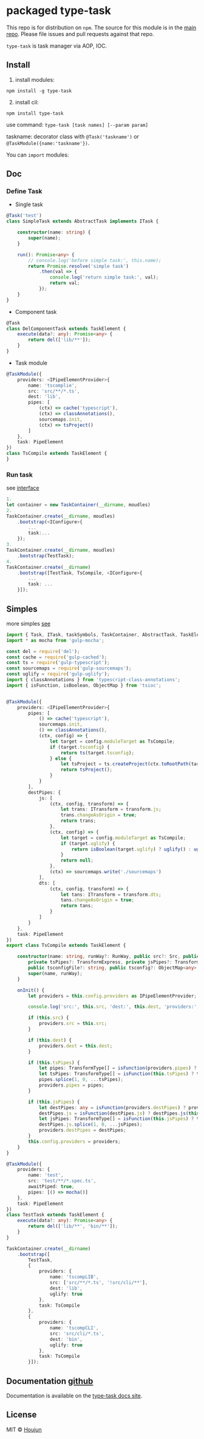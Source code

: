 # packaged type-task

This repo is for distribution on `npm`. The source for this module is in the
[main repo](https://github.com/zhouhoujun/type-task).
Please file issues and pull requests against that repo.

`type-task` is task manager via AOP, IOC.

## Install

1. install modules:

```shell
npm install -g type-task
```

2. install cil:

```shell
npm install type-task
```

use command: `type-task [task names] [--param param]`

taskname: decorator class with `@Task('taskname')` or `@TaskModule({name:'taskname'})`.


You can `import` modules:


## Doc

### Define Task

* Single task

```ts
@Task('test')
class SimpleTask extends AbstractTask implements ITask {

    constructor(name: string) {
        super(name);
    }

    run(): Promise<any> {
        // console.log('before simple task:', this.name);
        return Promise.resolve('simple task')
            .then(val => {
                console.log('return simple task:', val);
                return val;
            });
    }
}

```

* Component task

```ts
@Task
class DelComponentTask extends TaskElement {
    execute(data?: any): Promise<any> {
        return del(['lib/**']);
    }
}

```

* Task module

```ts
@TaskModule({
    providers: <IPipeElementProvider>{
        name: 'tscomplie',
        src: 'src/**/*.ts',
        dest: 'lib',
        pipes: [
            (ctx) => cache('typescript'),
            (ctx) => classAnnotations(),
            sourcemaps.init,
            (ctx) => tsProject()
        ]
    },
    task: PipeElement
})
class TsCompile extends TaskElement {
}

```

### Run task

see [interface](https://github.com/zhouhoujun/type-task/blob/master/src/ITaskContainer.ts)

```ts
1.
let container = new TaskContainer(__dirname, moudles)
2.
TaskContainer.create(__dirname, moudles)
    .bootstrap(<IConfigure>{
        ...
        task:...
    });
3.
TaskContainer.create(__dirname, moudles)
    .bootstrap(TestTask);
4.
TaskContainer.create(__dirname)
    .bootstrap([TestTask, TsCompile, <IConfigure>{
        ...
        task: ...
    }]);

```

## Simples

more simples [see](https://github.com/zhouhoujun/type-task/blob/master/test/simples.task.ts)

```ts
import { Task, ITask, taskSymbols, TaskContainer, AbstractTask, TaskElement, PipeElement, ITaskComponent, IConfigure, PipeComponent, IPipeElementProvider, TaskModule, ITransform, Src, PipeExpress, RunWay, TransformExpress, TransformType } from 'type-task';
import * as mocha from 'gulp-mocha';

const del = require('del');
const cache = require('gulp-cached');
const ts = require('gulp-typescript');
const sourcemaps = require('gulp-sourcemaps');
const uglify = require('gulp-uglify');
import { classAnnotations } from 'typescript-class-annotations';
import { isFunction, isBoolean, ObjectMap } from 'tsioc';


@TaskModule({
    providers: <IPipeElementProvider>{
        pipes: [
            () => cache('typescript'),
            sourcemaps.init,
            () => classAnnotations(),
            (ctx, config) => {
                let target = config.moduleTarget as TsCompile;
                if (target.tsconfig) {
                    return ts(target.tsconfig);
                } else {
                    let tsProject = ts.createProject(ctx.toRootPath(target.tsconfigFile || './tsconfig.json'));
                    return tsProject();
                }
            }
        ],
        destPipes: {
            js: [
                (ctx, config, transform) => {
                    let trans: ITransform = transform.js;
                    trans.changeAsOrigin = true;
                    return trans;
                },
                (ctx, config) => {
                    let target = config.moduleTarget as TsCompile;
                    if (target.uglify) {
                        return isBoolean(target.uglify) ? uglify() : uglify(target.uglify);
                    }
                    return null;
                },
                (ctx) => sourcemaps.write('./sourcemaps')
            ],
            dts: [
                (ctx, config, transform) => {
                    let tans: ITransform = transform.dts;
                    tans.changeAsOrigin = true;
                    return tans;
                }
            ]
        }
    },
    task: PipeElement
})
export class TsCompile extends TaskElement {

    constructor(name: string, runWay?: RunWay, public src?: Src, public dest?: Src,
        private tsPipes?: TransformExpress, private jsPipes?: TransformExpress,
        public tsconfigFile?: string, public tsconfig?: ObjectMap<any>, public uglify?: boolean | ObjectMap<any>) {
        super(name, runWay);
    }

    onInit() {
        let providers = this.config.providers as IPipeElementProvider;

        console.log('src:', this.src, 'dest:', this.dest, 'providers:', providers);

        if (this.src) {
            providers.src = this.src;
        }

        if (this.dest) {
            providers.dest = this.dest;
        }

        if (this.tsPipes) {
            let pipes: TransformType[] = isFunction(providers.pipes) ? providers.pipes(this.context, this.config) : providers.pipes;
            let tsPipes: TransformType[] = isFunction(this.tsPipes) ? this.tsPipes(this.context, this.config) : this.tsPipes;
            pipes.splice(1, 0, ...tsPipes);
            providers.pipes = pipes;
        }

        if (this.jsPipes) {
            let destPipes: any = isFunction(providers.destPipes) ? providers.destPipes(this.context, this.config) : providers.destPipes;
            destPipes.js = isFunction(destPipes.js) ? destPipes.js(this.context, this.config) : destPipes.js;
            let jsPipes: TransformType[] = isFunction(this.jsPipes) ? this.jsPipes(this.context, this.config) : this.jsPipes;
            destPipes.js.splice(1, 0, ...jsPipes);
            providers.destPipes = destPipes;
        }
        this.config.providers = providers;
    }
}

@TaskModule({
    providers: {
        name: 'test',
        src: 'test/**/*.spec.ts',
        awaitPiped: true,
        pipes: [() => mocha()]
    },
    task: PipeElement
})
class TestTask extends TaskElement {
    execute(data?: any): Promise<any> {
        return del(['lib/**', 'bin/**']);
    }
}

TaskContainer.create(__dirname)
    .bootstrap([
        TestTask,
        {
            providers: {
                name: 'tscompLIB',
                src: ['src/**/*.ts', '!src/cli/**'],
                dest: 'lib',
                uglify: true
            },
            task: TsCompile
        },
        {
            providers: {
                name: 'tscompCLI',
                src: 'src/cli/*.ts',
                dest: 'bin',
                uglify: true
            },
            task: TsCompile
        }]);


```

## Documentation [github](https://github.com/zhouhoujun/type-task.git)

Documentation is available on the
[type-task docs site](https://github.com/zhouhoujun/type-task).

## License

MIT © [Houjun](https://github.com/zhouhoujun/)